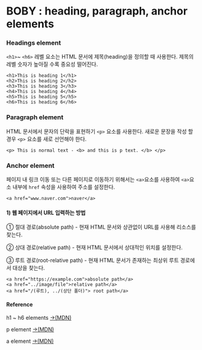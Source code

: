 # BOBY : heading, paragraph, anchor elements

### Headings element 

`<h1>`~ `<h6>` 레벨 요소는 HTML 문서에 제목\(heading\)을 정의할 때 사용한다.  제목의 레벨 숫자가 높아질 수록 중요성 떨어진다.

```markup
<h1>This is heading 1</h1>
<h2>This is heading 2</h2>
<h3>This is heading 3</h3>
<h4>This is heading 4</h4>
<h5>This is heading 5</h5>
<h6>This is heading 6</h6> 
```

### Paragraph element 

HTML 문서에서 문자의 단락을 표현하기 `<p>` 요소를 사용한다. 새로운 문장을 작성 할 경우 `<p>` 요소를 새로 선언해야 한다.

```markup
<p> This is normal text - <b> and this is p text. </b> </p>
```

### Anchor element 

페이지 내 링크 이동 또는 다른 페이지로 이동하기 위해서는 `<a>`요소를 사용하여 `<a>`요소 내부에 `href` 속성을 사용하여 주소를 설정한다.

```markup
<a href="www.naver.com">naver</a>
```

#### 1\) 웹 페이지에서 URL 입력하는 방법

① 절대 경로\(absolute path\) - 현재 HTML 문서와 상관없이 URL를 사용해 리소스를 찾는다.

② 상대 경로\(relative path\) - 현재 HTML 문서에서 상대적인 위치를 설정한다.

③ 루트 경로\(root-relative path\) - 현재 HTML 문서가 존재하는 최상위 루트 경로에서 대상을 찾는다.

```markup
<a href="https://example.com">absolute path</a>
<a href="../image/file">relative path</a>
<a href="/(루트), ../(상단 폴더)"> root path</a>
```

#### Reference

h1 ~ h6 elements [→\(MDN\)](https://developer.mozilla.org/en-US/docs/Web/HTML/Element/Heading_Elements)

p element [→\(MDN\)](https://developer.mozilla.org/en-US/docs/Web/HTML/Element/p)

a element [→\(MDN\)](https://developer.mozilla.org/en-US/docs/Web/HTML/Element/a)







